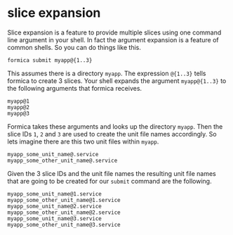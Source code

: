 # slice expansion
Slice expansion is a feature to provide multiple slices using one command line
argument in your shell. In fact the argument expansion is a feature of common
shells. So you can do things like this.

```
formica submit myapp@{1..3}
```

This assumes there is a directory `myapp`. The expression `@{1..3}` tells
formica to create 3 slices. Your shell expands the argument `myapp@{1..3}` to
the following arguments that formica receives.
```
myapp@1
myapp@2
myapp@3
```

Formica takes these arguments and looks up the directory `myapp`. Then the
slice IDs `1`, `2` and `3` are used to create the unit file names accordingly.
So lets imagine there are this two unit files within `myapp`.
```
myapp_some_unit_name@.service
myapp_some_other_unit_name@.service
```

Given the 3 slice IDs and the unit file names the resulting unit file names
that are going to be created for our `submit` command are the following.
```
myapp_some_unit_name@1.service
myapp_some_other_unit_name@1.service
myapp_some_unit_name@2.service
myapp_some_other_unit_name@2.service
myapp_some_unit_name@3.service
myapp_some_other_unit_name@3.service
```
